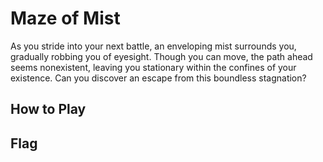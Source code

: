 # Maze of Mist

As you stride into your next battle, an enveloping mist surrounds you,
gradually robbing you of eyesight. Though you can move, the path ahead seems
nonexistent, leaving you stationary within the confines of your existence. Can
you discover an escape from this boundless stagnation?

## How to Play


## Flag
